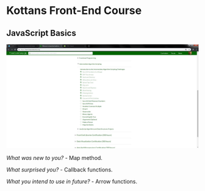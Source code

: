 ﻿<!DOCTYPE html>

<head>
    <meta charset="utf-8" />
    <h1>Kottans Front-End Course</h1>
    <meta name="description" content="Stage 0. Self-Study" />
    <link rel="stylesheet" href="https://maxcdn.bootstrapcdn.com/bootstrap/3.3.7/css/bootstrap.min.css" integrity="sha384-BVYiiSIFeK1dGmJRAkycuHAHRg32OmUcww7on3RYdg4Va+PmSTsz/K68vbdEjh4u" crossorigin="anonymous">
    <link href="https://fonts.googleapis.com/icon?family=Material+Icons" rel="stylesheet">
</head>

<body>
    <div>
        <h2>JavaScript Basics</h2>
    </div>
    <p><img src="1.PNG" alt="task-js-basics-done"></p>
    <div>
    <p><i>What was new to you?</i><span> - Map method.</span></p>
    <p><i>What surprised you?</i><span> - Callback functions.</span></p>
    <p><i>What you intend to use in future?</i><span> - Arrow functions.</span></p>
    </div>
</body>
</html>
